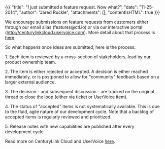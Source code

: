 {{{
  "title": "I just submitted a feature request.  Now what?",
  "date": "11-25-2014",
  "author": "Jared Ruckle",
  "attachments": [],
  "contentIsHTML": true
}}}

<p>We encourage submissions on feature requests from customers either through our email alias (features@ctl.io) or via our interactive portal (<a href="http://centurylinkcloud.uservoice.com/">http://centurylinkcloud.uservoice.com</a>). More detail
  about that process is <a href="how-do-i-submit-a-feature-request.md">here</a>.</p>
<p>So what happens once ideas are submitted, here is the process.</p>
<p>1. Each item is reviewed by a cross-section of stakeholders, lead by our product ownership team.</p>
<p>2. The item is either rejected or accepted. A decision is either reached immediately, or is postponed to allow for "community" feedback based on a larger external audience.</p>
<p>3. The decision - and subsequent discussion - are tracked on the original thread to close the loop (either via ticket or UserVoice item).</p>
<p>4. The status of "accepted" items is not systematically available. This is due to the fluid, agile nature of our development cycle. Note that a backlog of accepted items is regularly reviewed and prioritized.</p>
<p>5. Release notes with new capabilities are published after every development cycle.</p>

<p>Read more on CenturyLink Cloud and UserVoice <a href="https://www.centurylinkcloud.com/knowledge-base/support/uservoice-frequently-asked-questions/">here</a>.</p>


